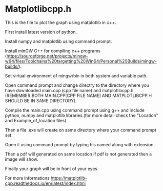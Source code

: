 # Matplotlibcpp.h
This is the file to plot the graph using matplotlib in c++.

First install latest version of python.

Install numpy and matplotlib using command prompt.

Install minGW G++ for compiling c++ programs (https://sourceforge.net/projects/mingw-w64/files/Toolchains%20targetting%20Win64/Personal%20Builds/mingw-builds/).

Set virtual environment of mingw\bin in both system and variable path.

Open command prompt and change directry to the directory where you have downloaded main.cpp (cpp file name) and matplotlibcpp.h (REMEMBER BOTH MAIN.CPP[CPP FILE NAME] AND MATPLOTLIBCPP.H SHOULD BE IN SAME DIRECTORY).

Compile the main.cpp using command prompt using g++ and include python, numpy and matplotlib libraries.(for more detail check the "Location" and Example_of_location files)

Then a file .exe will create on same directory where your command prompt set.

Open it using command prompt by typing his named along with extension.

Then a pdf will generated on same location if pdf is not generated then a image will show.

Finally your graph will be in front of your eyes.

For more informations https://matplotlib-cpp.readthedocs.io/en/latest/index.html

